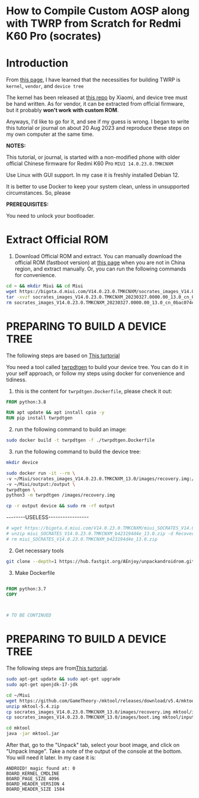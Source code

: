 # How to Compile Custom AOSP along with TWRP from Scratch for Redmi K60 Pro (socrates)

# Introduction

From [this page](https://forum.xda-developers.com/t/guide-noob-friendly-how-to-compile-twrp-from-source-step-by-step.3404024/), I have learned that the necessities for building TWRP is `kernel`, `vendor`, and `device tree`

The kernel has been released at [this repo](https://github.com/MiCode/Xiaomi_Kernel_OpenSource/tree/socrates-t-oss) by Xiaomi, and device tree must be hand written. As for vendor, it can be extracted from official firmware, but it probably **won't work with custom ROM**.

Anyways, I'd like to go for it, and see if my guess is wrong. I began to write this tutorial or journal on about 20 Aug 2023 and reproduce these steps on my own computer at the same time.

**NOTES:** 

This tutorial, or journal, is started with a non-modified phone with older official Chinese firmware for Redmi K60 Pro `MIUI 14.0.23.0.TMKCNXM`

Use Linux with GUI support. In my case it is freshly installed Debian 12.

It is better to use Docker to keep your system clean, unless in unsupported circumstances. So, please 

**PREREQUISITES:**

You need to unlock your bootloader.

# Extract Official ROM

1. Download Official ROM and extract. 
You can manually download the official ROM (fastboot version) at [this page](https://miuirom.org/phones/redmi-k60-pro) when you are not in China region, and extract manually. Or, you can run the following commands for convenience.

```sh
cd ~ && mkdir Miui && cd Miui
wget https://bigota.d.miui.com/V14.0.23.0.TMKCNXM/socrates_images_V14.0.23.0.TMKCNXM_20230327.0000.00_13.0_cn_0bac074c38.tgz
tar -xvzf socrates_images_V14.0.23.0.TMKCNXM_20230327.0000.00_13.0_cn_0bac074c38.tgz
rm socrates_images_V14.0.23.0.TMKCNXM_20230327.0000.00_13.0_cn_0bac074c38.tgz
```

# PREPARING TO BUILD A DEVICE TREE

The following steps are based on [This turtorial](https://gist.github.com/rokibhasansagar/15c8e728d94a6bd35a687aac73ef79a5)

You need a tool called [twrpdtgen](https://github.com/twrpdtgen/twrpdtgen) to build your device tree. You can do it in your self approach, or follow my steps using docker for convenience and tidiness. 

1. this is the content for `twrpdtgen.Dockerfile`, please check it out:

```Dockerfile
FROM python:3.8

RUN apt update && apt install cpio -y
RUN pip install twrpdtgen
```

2. run the following command to build an image:

```bash
sudo docker build -t twrpdtgen -f ./twrpdtgen.Dockerfile
```

3. run the following command to build the device tree:
```bash
mkdir device

sudo docker run -it --rm \
-v ~/Miui/socrates_images_V14.0.23.0.TMKCNXM_13.0/images/recovery.img:/images/recovery.img \
-v ~/Miui/output:/output \
twrpdtgen \
python3 -m twrpdtgen /images/recovery.img

cp -r output device && sudo rm -rf output
```



















































--------USELESS-----------------
```bash
# wget https://bigota.d.miui.com/V14.0.23.0.TMKCNXM/miui_SOCRATES_V14.0.23.0.TMKCNXM_b423194d4e_13.0.zip
# unzip miui_SOCRATES_V14.0.23.0.TMKCNXM_b423194d4e_13.0.zip -d Recovery_extracted
# rm miui_SOCRATES_V14.0.23.0.TMKCNXM_b423194d4e_13.0.zip
```

2. Get necessary tools
```bash
git clone --depth=1 https://hub.fastgit.org/AEnjoy/unpackandroidrom.git
```

3. Make Dockerfile

```Dockerfile

FROM python:3.7
COPY



# TO BE CONTINUED
```

# PREPARING TO BUILD A DEVICE TREE



The following steps are from[This turtorial](https://www.alexenferman.com/articles/TWRP/how-to-create-a-twrp-device-tree#kernelcmd).

```bash
sudo apt-get update && sudo apt-get upgrade
sudo apt-get openjdk-17-jdk

cd ~/Miui
wget https://github.com/GameTheory-/mktool/releases/download/v5.4/mktool-5.4.zip
unzip mktool-5.4.zip
cp socrates_images_V14.0.23.0.TMKCNXM_13.0/images/recovery.img mktool/input/recovery.img
cp socrates_images_V14.0.23.0.TMKCNXM_13.0/images/boot.img mktool/input/boot.img

cd mktool
java -jar mktool.jar
```

After that, go to the "Unpack" tab, select your boot image, and click on "Unpack Image". 
Take a note of the output of the console at the bottom. You will need it later. In my case it is:
```
ANDROID! magic found at: 0
BOARD_KERNEL_CMDLINE 
BOARD_PAGE_SIZE 4096
BOARD_HEADER_VERSION 4
BOARD_HEADER_SIZE 1584
```


